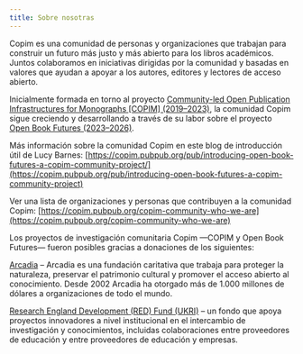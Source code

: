 ```yaml
---
title: Sobre nosotras
---
```


Copim es una comunidad de personas y organizaciones que trabajan para construir un futuro más justo y más abierto para los libros académicos. Juntos colaboramos en iniciativas dirigidas por la comunidad y basadas en valores que ayudan a apoyar a los autores, editores y lectores de acceso abierto.

Inicialmente formada en torno al proyecto [Community-led Open Publication Infrastructures for Monographs [COPIM] (2019–2023)](https://copim.pubpub.org/copim-project), la comunidad Copim sigue creciendo y desarrollando a través de su labor sobre el proyecto [Open Book Futures (2023–2026)](https://copim.pub.org/open-book-future).

Más información sobre la comunidad Copim en este blog de introducción útil de Lucy Barnes: [https://copim.pubpub.org/pub/introducing-open-book-futures-a-copim-community-project/](https://copim.pubpub.org/pub/introducing-open-book-futures-a-copim-community-project)

Ver una lista de organizaciones y personas que contribuyen a la comunidad Copim: [https://copim.pubpub.org/copim-community-who-we-are](https://copim.pubpub.org/copim-community-who-we-are)

Los proyectos de investigación comunitaria Copim —COPIM y Open Book Futures— fueron posibles gracias a donaciones de los siguientes:

[Arcadia](https://www.arcadiafund.org.uk/) – Arcadia es una fundación caritativa que trabaja para proteger la naturaleza, preservar el patrimonio cultural y promover el acceso abierto al conocimiento. Desde 2002 Arcadia ha otorgado más de 1.000 millones de dólares a organizaciones de todo el mundo.

[Research England Development (RED) Fund (UKRI)](https://www.ukri.org/councils/research-england/) – un fondo que apoya proyectos innovadores a nivel institucional en el intercambio de investigación y conocimientos, incluidas colaboraciones entre proveedores de educación y entre proveedores de educación y empresas.